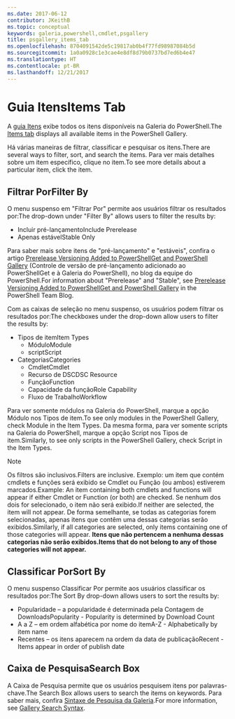 ```yaml
---
ms.date: 2017-06-12
contributor: JKeithB
ms.topic: conceptual
keywords: galeria,powershell,cmdlet,psgallery
title: psgallery_items_tab
ms.openlocfilehash: 8704091542de5c19817ab0b4f77fd98987084b5d
ms.sourcegitcommit: 1a0a0928c1e3cae4e8df8d79b0737bd7ed6b4e47
ms.translationtype: HT
ms.contentlocale: pt-BR
ms.lasthandoff: 12/21/2017
---
```

# <a name="items-tab"></a><span data-ttu-id="030a0-103">Guia Itens</span><span class="sxs-lookup"><span data-stu-id="030a0-103">Items Tab</span></span>

<span data-ttu-id="030a0-104">A [guia Itens](https://www.powershellgallery.com/items) exibe todos os itens disponíveis na Galeria do PowerShell.</span><span class="sxs-lookup"><span data-stu-id="030a0-104">The [Items tab](https://www.powershellgallery.com/items) displays all available items in the PowerShell Gallery.</span></span>

<span data-ttu-id="030a0-105">Há várias maneiras de filtrar, classificar e pesquisar os itens.</span><span class="sxs-lookup"><span data-stu-id="030a0-105">There are several ways to filter, sort, and search the items.</span></span>
<span data-ttu-id="030a0-106">Para ver mais detalhes sobre um item específico, clique no item.</span><span class="sxs-lookup"><span data-stu-id="030a0-106">To see more details about a particular item, click the item.</span></span>

## <a name="filter-by"></a><span data-ttu-id="030a0-107">Filtrar Por</span><span class="sxs-lookup"><span data-stu-id="030a0-107">Filter By</span></span>

<span data-ttu-id="030a0-108">O menu suspenso em "Filtrar Por" permite aos usuários filtrar os resultados por:</span><span class="sxs-lookup"><span data-stu-id="030a0-108">The drop-down under "Filter By" allows users to filter the results by:</span></span>
* <span data-ttu-id="030a0-109">Incluir pré-lançamento</span><span class="sxs-lookup"><span data-stu-id="030a0-109">Include Prerelease</span></span>
* <span data-ttu-id="030a0-110">Apenas estável</span><span class="sxs-lookup"><span data-stu-id="030a0-110">Stable Only</span></span>

<span data-ttu-id="030a0-111">Para saber mais sobre itens de "pré-lançamento" e "estáveis", confira o artigo [Prerelease Versioning Added to PowerShellGet and PowerShell Gallery](https://blogs.msdn.microsoft.com/powershell/2017/12/05/prerelease-versioning-added-to-powershellget-and-powershell-gallery/) (Controle de versão de pré-lançamento adicionado ao PowerShellGet e à Galeria do PowerShell), no blog da equipe do PowerShell.</span><span class="sxs-lookup"><span data-stu-id="030a0-111">For information about "Prerelease" and "Stable", see [Prerelease Versioning Added to PowerShellGet and PowerShell Gallery](https://blogs.msdn.microsoft.com/powershell/2017/12/05/prerelease-versioning-added-to-powershellget-and-powershell-gallery/) in the PowerShell Team Blog.</span></span>

<span data-ttu-id="030a0-112">Com as caixas de seleção no menu suspenso, os usuários podem filtrar os resultados por:</span><span class="sxs-lookup"><span data-stu-id="030a0-112">The checkboxes under the drop-down allow users to filter the results by:</span></span>
* <span data-ttu-id="030a0-113">Tipos de item</span><span class="sxs-lookup"><span data-stu-id="030a0-113">Item Types</span></span>
  - <span data-ttu-id="030a0-114">Módulo</span><span class="sxs-lookup"><span data-stu-id="030a0-114">Module</span></span>
  - <span data-ttu-id="030a0-115">script</span><span class="sxs-lookup"><span data-stu-id="030a0-115">Script</span></span>
* <span data-ttu-id="030a0-116">Categorias</span><span class="sxs-lookup"><span data-stu-id="030a0-116">Categories</span></span>
  - <span data-ttu-id="030a0-117">Cmdlet</span><span class="sxs-lookup"><span data-stu-id="030a0-117">Cmdlet</span></span>
  - <span data-ttu-id="030a0-118">Recurso de DSC</span><span class="sxs-lookup"><span data-stu-id="030a0-118">DSC Resource</span></span>
  - <span data-ttu-id="030a0-119">Função</span><span class="sxs-lookup"><span data-stu-id="030a0-119">Function</span></span>
  - <span data-ttu-id="030a0-120">Capacidade da função</span><span class="sxs-lookup"><span data-stu-id="030a0-120">Role Capability</span></span>
  - <span data-ttu-id="030a0-121">Fluxo de Trabalho</span><span class="sxs-lookup"><span data-stu-id="030a0-121">Workflow</span></span>

<span data-ttu-id="030a0-122">Para ver somente módulos na Galeria do PowerShell, marque a opção Módulo nos Tipos de item.</span><span class="sxs-lookup"><span data-stu-id="030a0-122">To see only modules in the PowerShell Gallery, check Module in the Item Types.</span></span>
<span data-ttu-id="030a0-123">Da mesma forma, para ver somente scripts na Galeria do PowerShell, marque a opção Script nos Tipos de item.</span><span class="sxs-lookup"><span data-stu-id="030a0-123">Similarly, to see only scripts in the PowerShell Gallery, check Script in the Item Types.</span></span>

> [!NOTE]
> <span data-ttu-id="030a0-124">Os filtros são inclusivos.</span><span class="sxs-lookup"><span data-stu-id="030a0-124">Filters are inclusive.</span></span>
> <span data-ttu-id="030a0-125">Exemplo: um item que contém cmdlets e funções será exibido se Cmdlet ou Função (ou ambos) estiverem marcados.</span><span class="sxs-lookup"><span data-stu-id="030a0-125">Example: An item containing both cmdlets and functions will appear if either Cmdlet or Function (or both) are checked.</span></span>
> <span data-ttu-id="030a0-126">Se nenhum dos dois for selecionado, o item não será exibido.</span><span class="sxs-lookup"><span data-stu-id="030a0-126">If neither are selected, the item will not appear.</span></span>
> <span data-ttu-id="030a0-127">De forma semelhante, se todas as categorias forem selecionadas, apenas itens que contêm uma dessas categorias serão exibidos.</span><span class="sxs-lookup"><span data-stu-id="030a0-127">Similarly, if all categories are selected, only items containing one of those categories will appear.</span></span>
> <span data-ttu-id="030a0-128">**Itens que não pertencem a nenhuma dessas categorias não serão exibidos.**</span><span class="sxs-lookup"><span data-stu-id="030a0-128">**Items that do not belong to any of those categories will not appear.**</span></span>

## <a name="sort-by"></a><span data-ttu-id="030a0-129">Classificar Por</span><span class="sxs-lookup"><span data-stu-id="030a0-129">Sort By</span></span>

<span data-ttu-id="030a0-130">O menu suspenso Classificar Por permite aos usuários classificar os resultados por:</span><span class="sxs-lookup"><span data-stu-id="030a0-130">The Sort By drop-down allows users to sort the results by:</span></span>
* <span data-ttu-id="030a0-131">Popularidade – a popularidade é determinada pela Contagem de Downloads</span><span class="sxs-lookup"><span data-stu-id="030a0-131">Popularity - Popularity is determined by Download Count</span></span>
* <span data-ttu-id="030a0-132">A a Z – em ordem alfabética por nome do item</span><span class="sxs-lookup"><span data-stu-id="030a0-132">A-Z - Alphabetically by item name</span></span>
* <span data-ttu-id="030a0-133">Recentes – os itens aparecem na ordem da data de publicação</span><span class="sxs-lookup"><span data-stu-id="030a0-133">Recent - Items appear in order of publish date</span></span>

## <a name="search-box"></a><span data-ttu-id="030a0-134">Caixa de Pesquisa</span><span class="sxs-lookup"><span data-stu-id="030a0-134">Search Box</span></span>

<span data-ttu-id="030a0-135">A Caixa de Pesquisa permite que os usuários pesquisem itens por palavras-chave.</span><span class="sxs-lookup"><span data-stu-id="030a0-135">The Search Box allows users to search the items on keywords.</span></span>
<span data-ttu-id="030a0-136">Para saber mais, confira [Sintaxe de Pesquisa da Galeria](psgallery_search_syntax.md).</span><span class="sxs-lookup"><span data-stu-id="030a0-136">For more information, see [Gallery Search Syntax](psgallery_search_syntax.md).</span></span>
